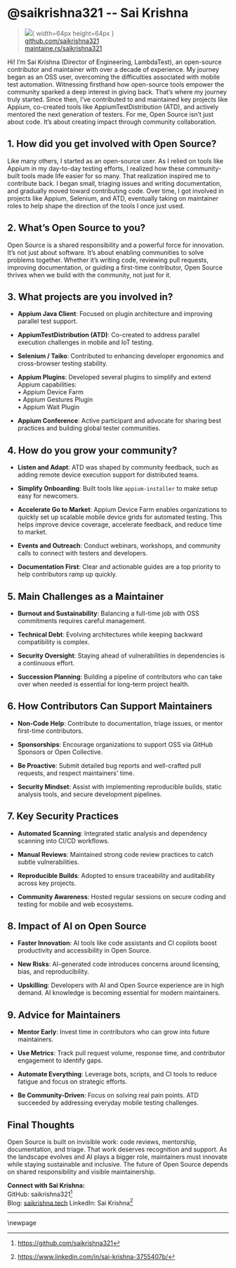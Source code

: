 # @saikrishna321 -- Sai Krishna

> ![](https://github.com/saikrishna321.png){ width=64px height=64px }  
> [github.com/saikrishna321](https://github.com/saikrishna321)  
> [maintaine.rs/saikrishna321](https://maintaine.rs/saikrishna321)

Hi\! I’m Sai Krishna (Director of Engineering, LambdaTest), an open-source contributor and maintainer with over a decade of experience. My journey began as an OSS user, overcoming the difficulties associated with mobile test automation. Witnessing firsthand how open-source tools empower the community sparked a deep interest in giving back. That’s where my journey truly started. Since then, I’ve contributed to and maintained key projects like Appium, co-created tools like AppiumTestDistribution (ATD), and actively mentored the next generation of testers. For me, Open Source isn’t just about code. It’s about creating impact through community collaboration.

## **1\. How did you get involved with Open Source?**

Like many others, I started as an open-source user. As I relied on tools like Appium in my day-to-day testing efforts, I realized how these community-built tools made life easier for so many. That realization inspired me to contribute back. I began small, triaging issues and writing documentation, and gradually moved toward contributing code. Over time, I got involved in projects like Appium, Selenium, and ATD, eventually taking on maintainer roles to help shape the direction of the tools I once just used.

## **2\. What’s Open Source to you?**

Open Source is a shared responsibility and a powerful force for innovation. It’s not just about software. It’s about enabling communities to solve problems together. Whether it’s writing code, reviewing pull requests, improving documentation, or guiding a first-time contributor, Open Source thrives when we build with the community, not just for it.

## **3\. What projects are you involved in?**

- **Appium Java Client**: Focused on plugin architecture and improving parallel test support.

- **AppiumTestDistribution (ATD)**: Co-created to address parallel execution challenges in mobile and IoT testing.

- **Selenium / Taiko**: Contributed to enhancing developer ergonomics and cross-browser testing stability.

- **Appium Plugins**: Developed several plugins to simplify and extend Appium capabilities:  
   • Appium Device Farm  
   • Appium Gestures Plugin  
   • Appium Wait Plugin

- **Appium Conference**: Active participant and advocate for sharing best practices and building global tester communities.

## **4\. How do you grow your community?**

- **Listen and Adapt**: ATD was shaped by community feedback, such as adding remote device execution support for distributed teams.

- **Simplify Onboarding**: Built tools like `appium-installer` to make setup easy for newcomers.

- **Accelerate Go to Market**: Appium Device Farm enables organizations to quickly set up scalable mobile device grids for automated testing. This helps improve device coverage, accelerate feedback, and reduce time to market.

- **Events and Outreach**: Conduct webinars, workshops, and community calls to connect with testers and developers.

- **Documentation First**: Clear and actionable guides are a top priority to help contributors ramp up quickly.

## **5\. Main Challenges as a Maintainer**

- **Burnout and Sustainability**: Balancing a full-time job with OSS commitments requires careful management.

- **Technical Debt**: Evolving architectures while keeping backward compatibility is complex.

- **Security Oversight**: Staying ahead of vulnerabilities in dependencies is a continuous effort.

- **Succession Planning**: Building a pipeline of contributors who can take over when needed is essential for long-term project health.

## **6\. How Contributors Can Support Maintainers**

- **Non-Code Help**: Contribute to documentation, triage issues, or mentor first-time contributors.

- **Sponsorships**: Encourage organizations to support OSS via GitHub Sponsors or Open Collective.

- **Be Proactive**: Submit detailed bug reports and well-crafted pull requests, and respect maintainers' time.

- **Security Mindset**: Assist with implementing reproducible builds, static analysis tools, and secure development pipelines.

## **7\. Key Security Practices**

- **Automated Scanning**: Integrated static analysis and dependency scanning into CI/CD workflows.

- **Manual Reviews**: Maintained strong code review practices to catch subtle vulnerabilities.

- **Reproducible Builds**: Adopted to ensure traceability and auditability across key projects.

- **Community Awareness**: Hosted regular sessions on secure coding and testing for mobile and web ecosystems.

## **8\. Impact of AI on Open Source**

- **Faster Innovation**: AI tools like code assistants and CI copilots boost productivity and accessibility in Open Source.

- **New Risks**: AI-generated code introduces concerns around licensing, bias, and reproducibility.

- **Upskilling**: Developers with AI and Open Source experience are in high demand. AI knowledge is becoming essential for modern maintainers.

## **9\. Advice for Maintainers**

- **Mentor Early**: Invest time in contributors who can grow into future maintainers.

- **Use Metrics**: Track pull request volume, response time, and contributor engagement to identify gaps.

- **Automate Everything**: Leverage bots, scripts, and CI tools to reduce fatigue and focus on strategic efforts.

- **Be Community-Driven**: Focus on solving real pain points. ATD succeeded by addressing everyday mobile testing challenges.

## **Final Thoughts**

Open Source is built on invisible work: code reviews, mentorship, documentation, and triage. That work deserves recognition and support. As the landscape evolves and AI plays a bigger role, maintainers must innovate while staying sustainable and inclusive. The future of Open Source depends on shared responsibility and visible maintainership.

**Connect with Sai Krishna:**  
 GitHub: saikrishna321[^373]  
 Blog: [saikrishna.tech](https://saikrishna.tech/)
LinkedIn: Sai Krishna[^374]

---

\newpage


[^373]: https://github.com/saikrishna321
[^374]: https://www.linkedin.com/in/sai-krishna-3755407b/

